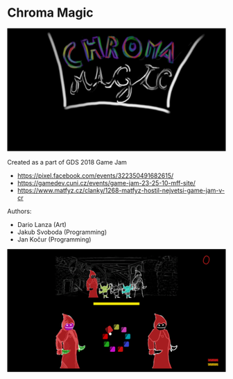 # Chroma Magic

![alt text](https://github.com/Banzindun/ChromaMagic/blob/master/Assets/Art/UI/title.png)

Created as a part of GDS 2018 Game Jam
- https://pixel.facebook.com/events/322350491682615/
- https://gamedev.cuni.cz/events/game-jam-23-25-10-mff-site/
- https://www.matfyz.cz/clanky/1268-matfyz-hostil-nejvetsi-game-jam-v-cr

Authors:
- Dario Lanza (Art)
- Jakub Svoboda (Programming)
- Jan Kočur (Programming)


![alt text](https://github.com/Banzindun/ChromaMagic/blob/master/Imgs/gameplay.PNG)


